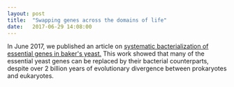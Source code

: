 ```yaml
---
layout: post
title:  "Swapping genes across the domains of life"
date:   2017-06-29 14:08:00
---
```

In June 2017, we published an article on [systematic bacterialization of essential genes in baker's yeast.](https://elifesciences.org/articles/25093) This work showed that many of the essential yeast genes can be replaced by their bacterial counterparts, despite over 2 billion years of evolutionary divergence between prokaryotes and eukaryotes. 
